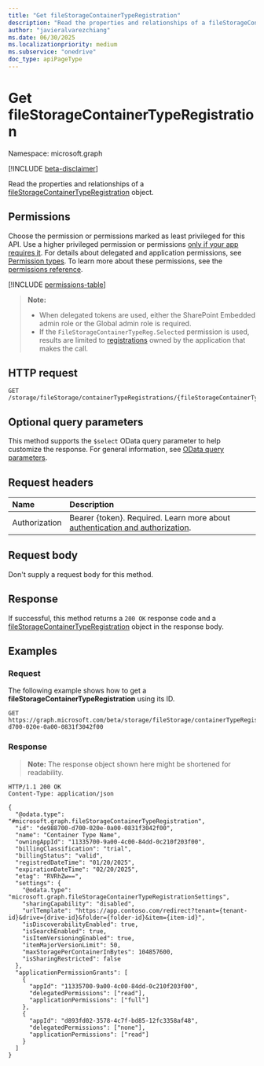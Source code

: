 ```yaml
---
title: "Get fileStorageContainerTypeRegistration"
description: "Read the properties and relationships of a fileStorageContainerTypeRegistration object."
author: "javieralvarezchiang"
ms.date: 06/30/2025
ms.localizationpriority: medium
ms.subservice: "onedrive"
doc_type: apiPageType
---
```


# Get fileStorageContainerTypeRegistration

Namespace: microsoft.graph

[!INCLUDE [beta-disclaimer](../../includes/beta-disclaimer.md)]

Read the properties and relationships of a [fileStorageContainerTypeRegistration](../resources/filestoragecontainertyperegistration.md) object.

## Permissions

Choose the permission or permissions marked as least privileged for this API. Use a higher privileged permission or permissions [only if your app requires it](/graph/permissions-overview#best-practices-for-using-microsoft-graph-permissions). For details about delegated and application permissions, see [Permission types](/graph/permissions-overview#permission-types). To learn more about these permissions, see the [permissions reference](/graph/permissions-reference).

<!-- {
  "blockType": "permissions",
  "name": "filestoragecontainertyperegistration-get-permissions"
}
-->
[!INCLUDE [permissions-table](../includes/permissions/filestoragecontainertyperegistration-get-permissions.md)]

>**Note:**
> * When delegated tokens are used, either the SharePoint Embedded admin role or the Global admin role is required.
> * If the `FileStorageContainerTypeReg.Selected` permission is used, results are limited to [registrations](../resources/filestoragecontainertyperegistration.md) owned by the application that makes the call.

## HTTP request

<!-- {
  "blockType": "ignored"
}
-->
``` http
GET /storage/fileStorage/containerTypeRegistrations/{fileStorageContainerTypeRegistrationId}
```

## Optional query parameters

This method supports the `$select` OData query parameter to help customize the response. For general information, see [OData query parameters](/graph/query-parameters).

## Request headers

|Name|Description|
|:---|:---|
|Authorization|Bearer {token}. Required. Learn more about [authentication and authorization](/graph/auth/auth-concepts).|

## Request body

Don't supply a request body for this method.

## Response

If successful, this method returns a `200 OK` response code and a [fileStorageContainerTypeRegistration](../resources/filestoragecontainertyperegistration.md) object in the response body.

## Examples

### Request
The following example shows how to get a **fileStorageContainerTypeRegistration** using its ID.
<!-- {
  "blockType": "request",
  "name": "get_filestoragecontainertyperegistration"
}
-->
``` http
GET https://graph.microsoft.com/beta/storage/fileStorage/containerTypeRegistrations/de988700-d700-020e-0a00-0831f3042f00
```

### Response

>**Note:** The response object shown here might be shortened for readability.
<!-- {
  "blockType": "response",
  "truncated": true,
  "@odata.type": "microsoft.graph.fileStorageContainerTypeRegistration"
}
-->
``` http
HTTP/1.1 200 OK
Content-Type: application/json

{
  "@odata.type": "#microsoft.graph.fileStorageContainerTypeRegistration",
  "id": "de988700-d700-020e-0a00-0831f3042f00",
  "name": "Container Type Name",
  "owningAppId": "11335700-9a00-4c00-84dd-0c210f203f00",
  "billingClassification": "trial",
  "billingStatus": "valid",
  "registredDateTime": "01/20/2025",
  "expirationDateTime": "02/20/2025",
  "etag": "RVRhZw==",
  "settings": {
    "@odata.type": "microsoft.graph.fileStorageContainerTypeRegistrationSettings",
    "sharingCapability": "disabled",
    "urlTemplate": "https://app.contoso.com/redirect?tenant={tenant-id}&drive={drive-id}&folder={folder-id}&item={item-id}",
    "isDiscoverabilityEnabled": true,
    "isSearchEnabled": true,
    "isItemVersioningEnabled": true,
    "itemMajorVersionLimit": 50,
    "maxStoragePerContainerInBytes": 104857600,
    "isSharingRestricted": false
  },
  "applicationPermissionGrants": [
    {
      "appId": "11335700-9a00-4c00-84dd-0c210f203f00",
      "delegatedPermissions": ["read"],
      "applicationPermissions": ["full"]
    },
    {
      "appId": "d893fd02-3578-4c7f-bd85-12fc3358af48",
      "delegatedPermissions": ["none"],
      "applicationPermissions": ["read"]
    }
  ]
}
```


